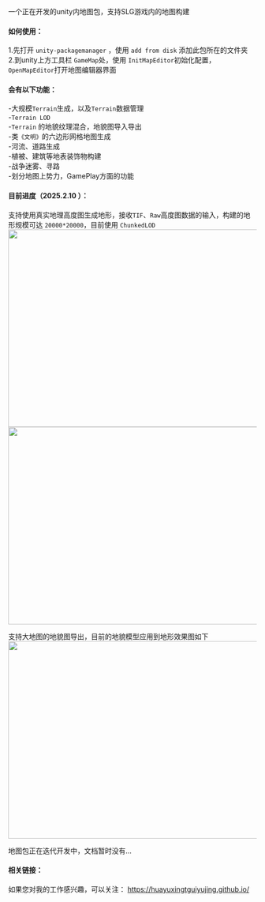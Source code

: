 
一个正在开发的unity内地图包，支持SLG游戏内的地图构建<br> 

#### 如何使用：<br> 
1.先打开 `unity-packagemanager` ，使用 `add from disk` 添加此包所在的文件夹<br> 
2.到unity上方工具栏 `GameMap`处，使用 `InitMapEditor`初始化配置，`OpenMapEditor`打开地图编辑器界面<br> 

#### 会有以下功能：<br> 
-大规模`Terrain`生成，以及`Terrain`数据管理<br> 
-`Terrain LOD`<br> 
-`Terrain` 的地貌纹理混合，地貌图导入导出<br> 
-类`《文明》`的六边形网格地图生成<br> 
-河流、道路生成<br> 
-植被、建筑等地表装饰物构建<br> 
-战争迷雾、寻路<br> 
-划分地图上势力，GamePlay方面的功能<br> 

#### 目前进度（2025.2.10 ）：<br> 

支持使用真实地理高度图生成地形，接收`TIF`、`Raw`高度图数据的输入，构建的地形规模可达 `20000*20000`，目前使用 `ChunkedLOD` <br> 
<img src="https://github.com/user-attachments/assets/e6859358-fc9b-47a2-bf15-4a1ca9dc052d" width="720px" height="400px">
<img src="https://github.com/user-attachments/assets/52b3768f-341b-4f3e-90ff-3bb7c0afad49" width="720px" height="400px">

支持大地图的地貌图导出，目前的地貌模型应用到地形效果图如下<br> 
<img src="https://github.com/user-attachments/assets/6c5c28c2-86cf-40f9-a972-87feefefeb77" width="720px" height="400px">

地图包正在迭代开发中，文档暂时没有...<br> 

#### 相关链接：
如果您对我的工作感兴趣，可以关注：
<a href = "https://huayuxingtguiyujing.github.io/" target="_blank">https://huayuxingtguiyujing.github.io/</a>


